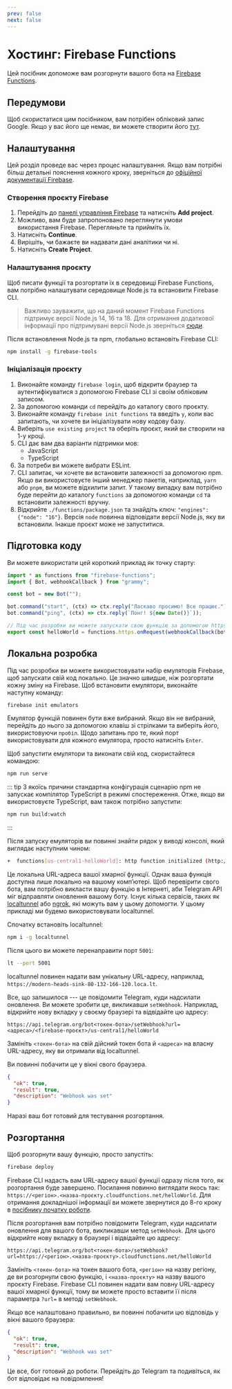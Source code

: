 ```yaml
---
prev: false
next: false
---
```


# Хостинг: Firebase Functions

Цей посібник допоможе вам розгорнути вашого бота на
[Firebase Functions](https://firebase.google.com/docs/functions).

## Передумови

Щоб скористатися цим посібником, вам потрібен обліковий запис Google. Якщо у вас
його ще немає, ви можете створити його
[тут](https://accounts.google.com/signup).

## Налаштування

Цей розділ проведе вас через процес налаштування. Якщо вам потрібні більш
детальні пояснення кожного кроку, зверніться до
[офіційної документації Firebase](https://firebase.google.com/docs/functions/get-started).

### Створення проєкту Firebase

1. Перейдіть до
   [панелі управління Firebase](https://console.firebase.google.com/) та
   натисніть **Add project**.
2. Можливо, вам буде запропоновано переглянути умови використання Firebase.
   Перегляньте та прийміть їх.
3. Натисніть **Continue**.
4. Вирішіть, чи бажаєте ви надавати дані аналітики чи ні.
5. Натисніть **Create Project**.

### Налаштування проєкту

Щоб писати функції та розгортати їх в середовищі Firebase Functions, вам
потрібно налаштувати середовище Node.js та встановити Firebase CLI.

> Важливо зауважити, що на даний момент Firebase Functions підтримує версії
> Node.js 14, 16 та 18. Для отримання додаткової інформації про підтримувані
> версії Node.js зверніться
> [сюди](https://firebase.google.com/docs/functions/manage-functions?hl=ru#set_nodejs_version).

Після встановлення Node.js та npm, глобально встановіть Firebase CLI:

```sh
npm install -g firebase-tools
```

### Ініціалізація проєкту

1. Виконайте команду `firebase login`, щоб відкрити браузер та аутентифікуватися
   з допомогою Firebase CLI зі своїм обліковим записом.
2. За допомогою команди `cd` перейдіть до каталогу свого проєкту.
3. Виконайте команду `firebase init functions` та введіть `y`, коли вас
   запитають, чи хочете ви ініціалізувати нову кодову базу.
4. Виберіть `use existing project` та оберіть проєкт, який ви створили на 1-у
   кроці.
5. CLI дає вам два варіанти підтримки мов:
   - JavaScript
   - TypeScript
6. За потреби ви можете вибрати ESLint.
7. CLI запитає, чи хочете ви встановити залежності за допомогою npm. Якщо ви
   використовуєте інший менеджер пакетів, наприклад, `yarn` або `pnpm`, ви
   можете відхилити запит. У такому випадку вам потрібно буде перейти до
   каталогу `functions` за допомогою команди `cd` та встановити залежності
   вручну.
8. Відкрийте `./functions/package.json` та знайдіть ключ:
   `"engines": {"node": "16"}`. Версія `node` повинна відповідати версії
   Node.js, яку ви встановили. Інакше проєкт може не запуститися.

## Підготовка коду

Ви можете використати цей короткий приклад як точку старту:

```ts
import * as functions from "firebase-functions";
import { Bot, webhookCallback } from "grammy";

const bot = new Bot("");

bot.command("start", (ctx) => ctx.reply("Ласкаво просимо! Все працює."));
bot.command("ping", (ctx) => ctx.reply(`Понг! ${new Date()}`));

// Під час розробки ви можете запускати свою функцію за допомогою https://localhost/<firebase-проєкт>/us-central1/helloWorld
export const helloWorld = functions.https.onRequest(webhookCallback(bot));
```

## Локальна розробка

Під час розробки ви можете використовувати набір емуляторів Firebase, щоб
запускати свій код локально. Це значно швидше, ніж розгортати кожну зміну на
Firebase. Щоб встановити емулятори, виконайте наступну команду:

```sh
firebase init emulators
```

Емулятор функцій повинен бути вже вибраний. Якщо він не вибраний, перейдіть до
нього за допомогою клавіш зі стрілками та виберіть його, використовуючи
`пробіл`. Щодо запитань про те, який порт використовувати для кожного емулятора,
просто натисніть `Enter`.

Щоб запустити емулятори та виконати свій код, скористайтеся командою:

```sh
npm run serve
```

::: tip З якоїсь причини стандартна конфігурація сценарію npm не запускає
компілятор TypeScript в режимі спостереження. Отже, якщо ви використовуєте
TypeScript, вам також потрібно запустити:

```sh
npm run build:watch
```

:::

Після запуску емуляторів ви повинні знайти рядок у виводі консолі, який виглядає
наступним чином:

```sh
+  functions[us-central1-helloWorld]: http function initialized (http://127.0.0.1:5001/<firebase-проєкт>/us-central1/helloWorld).
```

Це локальна URL-адреса вашої хмарної функції. Однак ваша функція доступна лише
локально на вашому компʼютері. Щоб перевірити свого бота, вам потрібно викласти
вашу функцію в Інтернеті, аби Telegram API міг відправляти оновлення вашому
боту. Існує кілька сервісів, таких як [localtunnel](https://localtunnel.me) або
[ngrok](https://ngrok.com), які можуть вам у цьому допомогти. У цьому прикладі
ми будемо використовувати localtunnel.

Спочатку встановіть localtunnel:

```sh
npm i -g localtunnel
```

Після цього ви можете перенаправити порт `5001`:

```sh
lt --port 5001
```

localtunnel повинен надати вам унікальну URL-адресу, наприклад,
`https://modern-heads-sink-80-132-166-120.loca.lt`.

Все, що залишилося --- це повідомити Telegram, куди надсилати оновлення. Ви
можете зробити це, викликавши `setWebhook`. Наприклад, відкрийте нову вкладку у
своєму браузері та відвідайте цю адресу:

```text
https://api.telegram.org/bot<токен-бота>/setWebhook?url=<адреса>/<firebase-проєкт>/us-central1/helloWorld
```

Замініть `<токен-бота>` на свій дійсний токен бота й `<адреса>` на власну
URL-адресу, яку ви отримали від localtunnel.

Ви повинні побачити це у вікні свого браузера.

```json
{
  "ok": true,
  "result": true,
  "description": "Webhook was set"
}
```

Наразі ваш бот готовий для тестування розгортання.

## Розгортання

Щоб розгорнути вашу функцію, просто запустіть:

```sh
firebase deploy
```

Firebase CLI надасть вам URL-адресу вашої функції одразу після того, як
розгортання буде завершено. Посилання повинно виглядати якось так:
`https://<регіон>.<назва-проєкту.cloudfunctions.net/helloWorld`. Для отримання
докладнішої інформації ви можете звернутися до 8-го кроку в
[посібнику початку роботи](https://firebase.google.com/docs/functions/get-started?hl=ru#deploy-functions-to-a-production-environment).

Після розгортання вам потрібно повідомити Telegram, куди надсилати оновлення для
вашого бота, викликавши метод `setWebhook`. Для цього відкрийте нову вкладку в
браузері і відвідайте цю адресу:

```text
https://api.telegram.org/bot<токен-бота>/setWebhook?url=https://<регіон>.<назва-проєкту>.cloudfunctions.net/helloWorld
```

Замініть `<токен-бота>` на токен вашого бота, `<регіон>` на назву регіону, де ви
розгорнули свою функцію, і `<назва-проєкту>` на назву вашого проєкту Firebase.
Firebase CLI повинен надати вам повну URL-адресу вашої хмарної функції, тому ви
можете просто вставити її після параметра `?url=` в методі `setWebhook`.

Якщо все налаштовано правильно, ви повинні побачити цю відповідь у вікні вашого
браузера:

```json
{
  "ok": true,
  "result": true,
  "description": "Webhook was set"
}
```

Це все, бот готовий до роботи. Перейдіть до Telegram та подивіться, як бот
відповідає на повідомлення!
